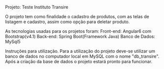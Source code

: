 Projeto: Teste Instituto Transire

O projeto tem como finalidade o cadastro de produtos, com as telas de listagem e cadastro, assim como opção para deletar produto.

As tecnologias usadas para os projetos foram:
Front-end: Angular6 com Bootstrap(v4.1)
Back-end: Spring Boot(Framework Java)
Banco de Dados: MySql5

Instruções para utilização.
Para a utilização do projeto deve-se utilizar um banco de dados no computador local em MySQL com o nome "db_transire".
Após a criação da base de dados o projeto estará pronto para funcionar.
